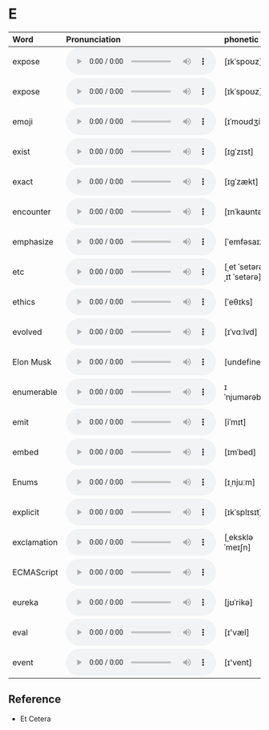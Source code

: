 
# E

| Word  | Pronunciation | phonetic |
| :-- | :-- | :-- |
| expose | <audio src="/awesome-pronunciation/public/audio/expose.mp3" controls="controls" controlslist="nodownload"></audio> | [ɪkˈspoʊz] |
| expose | <audio src="/awesome-pronunciation/public/audio/expose.mp3" controls="controls" controlslist="nodownload"></audio> | [ɪkˈspoʊz] |
| emoji | <audio src="/awesome-pronunciation/public/audio/emoji.mp3" controls="controls" controlslist="nodownload"></audio> | [ɪˈmoʊdʒi] |
| exist | <audio src="/awesome-pronunciation/public/audio/exist.mp3" controls="controls" controlslist="nodownload"></audio> | [ɪɡˈzɪst] |
| exact | <audio src="/awesome-pronunciation/public/audio/exact.mp3" controls="controls" controlslist="nodownload"></audio> | [ɪɡˈzækt] |
| encounter | <audio src="/awesome-pronunciation/public/audio/encounter.mp3" controls="controls" controlslist="nodownload"></audio> | [ɪnˈkaʊntər] |
| emphasize | <audio src="/awesome-pronunciation/public/audio/emphasize.mp3" controls="controls" controlslist="nodownload"></audio> | [ˈemfəsaɪz] |
| etc | <audio src="/awesome-pronunciation/public/audio/etc.mp3" controls="controls" controlslist="nodownload"></audio> | [ˌet ˈsetərə; ˌɪt ˈsetərə] |
| ethics | <audio src="/awesome-pronunciation/public/audio/ethics.mp3" controls="controls" controlslist="nodownload"></audio> | [ˈeθɪks] |
| evolved | <audio src="/awesome-pronunciation/public/audio/evolved.mp3" controls="controls" controlslist="nodownload"></audio> | [ɪˈvɑːlvd] |
| Elon Musk | <audio src="/awesome-pronunciation/public/audio/Elon%20Musk.mp3" controls="controls" controlslist="nodownload"></audio> | [undefined] |
| enumerable | <audio src="/awesome-pronunciation/public/audio/enumerable.mp3" controls="controls" controlslist="nodownload"></audio> | ɪˈnjumərəbəl |
| emit | <audio src="/awesome-pronunciation/public/audio/emit.mp3" controls="controls" controlslist="nodownload"></audio> | [iˈmɪt] |
| embed | <audio src="/awesome-pronunciation/public/audio/embed.mp3" controls="controls" controlslist="nodownload"></audio> | [ɪmˈbed] |
| Enums | <audio src="/awesome-pronunciation/public/audio/Enums.mp3" controls="controls" controlslist="nodownload"></audio> | [ɪˌnjuːm] |
| explicit | <audio src="/awesome-pronunciation/public/audio/explicit.mp3" controls="controls" controlslist="nodownload"></audio> | [ɪkˈsplɪsɪt] |
| exclamation | <audio src="/awesome-pronunciation/public/audio/exclamation.mp3" controls="controls" controlslist="nodownload"></audio> | [ˌekskləˈmeɪʃn] |
| ECMAScript | <audio src="/awesome-pronunciation/public/audio/ECMAScript.mp3" controls="controls" controlslist="nodownload"></audio> |  |
| eureka | <audio src="/awesome-pronunciation/public/audio/eureka.mp3" controls="controls" controlslist="nodownload"></audio> | [jʊˈrikə] |
| eval | <audio src="/awesome-pronunciation/public/audio/eval.mp3" controls="controls" controlslist="nodownload"></audio> | [ɪ'væl] |
| event | <audio src="/awesome-pronunciation/public/audio/event.mp3" controls="controls" controlslist="nodownload"></audio> | [ɪ'vent] |

## Reference

- Et Cetera
